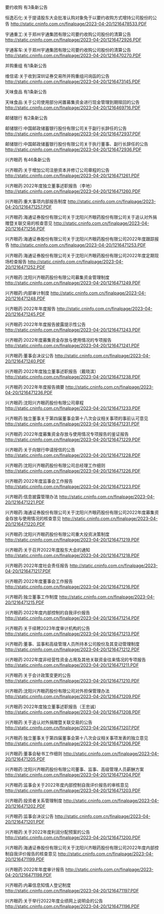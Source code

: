 要约收购 有3条新公告 

恒逸石化:关于提请股东大会批准认购对象免于以要约收购方式增持公司股份的公告 http://static.cninfo.com.cn/finalpage/2023-04-20/1216478533.PDF 

宇通重工:关于郑州宇通集团有限公司要约收购公司股份的清算公告 http://static.cninfo.com.cn/finalpage/2023-04-20/1216472926.PDF 

宇通客车:关于郑州宇通集团有限公司要约收购公司股份的清算公告 http://static.cninfo.com.cn/finalpage/2023-04-20/1216470270.PDF 

并购重组 有1条新公告 

维信诺:关于收到深圳证券交易所并购重组问询函的公告 http://static.cninfo.com.cn/finalpage/2023-04-20/1216473145.PDF 

天味食品 有1条新公告 

天味食品:关于公司使用部分闲置募集资金进行现金管理到期赎回的公告 http://static.cninfo.com.cn/finalpage/2023-04-20/1216469716.PDF 

邮储银行 有2条新公告 

邮储银行:中国邮政储蓄银行股份有限公司关于副行长辞任的公告 http://static.cninfo.com.cn/finalpage/2023-04-20/1216472937.PDF 

邮储银行:中国邮政储蓄银行股份有限公司关于执行董事、副行长辞任的公告 http://static.cninfo.com.cn/finalpage/2023-04-20/1216472936.PDF 

兴齐眼药 有46条新公告 

兴齐眼药:关于增加公司注册资本并修订公司章程的公告 http://static.cninfo.com.cn/finalpage/2023-04-20/1216471261.PDF 

兴齐眼药:2022年度独立董事述职报告（李地） http://static.cninfo.com.cn/finalpage/2023-04-20/1216471260.PDF 

兴齐眼药:重大事项内部报告制度 http://static.cninfo.com.cn/finalpage/2023-04-20/1216471257.PDF 

兴齐眼药:海通证券股份有限公司关于沈阳兴齐眼药股份有限公司关于追认对外捐赠暨关联交易的核查意见 http://static.cninfo.com.cn/finalpage/2023-04-20/1216471256.PDF 

兴齐眼药:海通证券股份有限公司关于沈阳兴齐眼药股份有限公司2022年度跟踪报告 http://static.cninfo.com.cn/finalpage/2023-04-20/1216471253.PDF 

兴齐眼药:海通证券股份有限公司关于沈阳兴齐眼药股份有限公司2022年度定期现场检查报告 http://static.cninfo.com.cn/finalpage/2023-04-20/1216471252.PDF 

兴齐眼药:沈阳兴齐眼药股份有限公司募集资金管理制度 http://static.cninfo.com.cn/finalpage/2023-04-20/1216471249.PDF 

兴齐眼药:内部审计制度 http://static.cninfo.com.cn/finalpage/2023-04-20/1216471248.PDF 

兴齐眼药:2022年年度报告 http://static.cninfo.com.cn/finalpage/2023-04-20/1216471245.PDF 

兴齐眼药:2022年年度报告披露提示性公告 http://static.cninfo.com.cn/finalpage/2023-04-20/1216471243.PDF 

兴齐眼药:2022年度募集资金存放与使用情况的专项报告 http://static.cninfo.com.cn/finalpage/2023-04-20/1216471241.PDF 

兴齐眼药:董事会决议公告 http://static.cninfo.com.cn/finalpage/2023-04-20/1216471240.PDF 

兴齐眼药:2022年度独立董事述职报告（戴晓滨） http://static.cninfo.com.cn/finalpage/2023-04-20/1216471238.PDF 

兴齐眼药:2022年年度报告摘要 http://static.cninfo.com.cn/finalpage/2023-04-20/1216471236.PDF 

兴齐眼药:沈阳兴齐眼药股份有限公司章程 http://static.cninfo.com.cn/finalpage/2023-04-20/1216471233.PDF 

兴齐眼药:独立董事关于第四届董事会第十八次会议相关事项的事前认可意见 http://static.cninfo.com.cn/finalpage/2023-04-20/1216471231.PDF 

兴齐眼药:2022年度募集资金存放与使用情况专项报告的鉴证报告 http://static.cninfo.com.cn/finalpage/2023-04-20/1216471229.PDF 

兴齐眼药:关于向银行申请授信的公告 http://static.cninfo.com.cn/finalpage/2023-04-20/1216471228.PDF 

兴齐眼药:沈阳兴齐眼药股份有限公司总经理工作细则 http://static.cninfo.com.cn/finalpage/2023-04-20/1216471226.PDF 

兴齐眼药:2022年度监事会工作报告 http://static.cninfo.com.cn/finalpage/2023-04-20/1216471223.PDF 

兴齐眼药:信息披露管理办法 http://static.cninfo.com.cn/finalpage/2023-04-20/1216471221.PDF 

兴齐眼药:海通证券股份有限公司关于沈阳兴齐眼药股份有限公司2022年度募集资金存放与使用情况的核查意见 http://static.cninfo.com.cn/finalpage/2023-04-20/1216471220.PDF 

兴齐眼药:沈阳兴齐眼药股份有限公司重大投资决策制度 http://static.cninfo.com.cn/finalpage/2023-04-20/1216471219.PDF 

兴齐眼药:关于召开2022年度股东大会的通知 http://static.cninfo.com.cn/finalpage/2023-04-20/1216471218.PDF 

兴齐眼药:2022年度社会责任报告 http://static.cninfo.com.cn/finalpage/2023-04-20/1216471217.PDF 

兴齐眼药:2022年度董事会工作报告 http://static.cninfo.com.cn/finalpage/2023-04-20/1216471216.PDF 

兴齐眼药:独立董事工作制度 http://static.cninfo.com.cn/finalpage/2023-04-20/1216471215.PDF 

兴齐眼药:2022年度内部控制的自我评价报告 http://static.cninfo.com.cn/finalpage/2023-04-20/1216471214.PDF 

兴齐眼药:关于续聘2023年度审计机构的公告 http://static.cninfo.com.cn/finalpage/2023-04-20/1216471213.PDF 

兴齐眼药:董事、监事和高级管理人员所持本公司股份及其变动管理制度 http://static.cninfo.com.cn/finalpage/2023-04-20/1216471212.PDF 

兴齐眼药:2022年度非经营性资金占用及其他关联资金往来情况的专项报告 http://static.cninfo.com.cn/finalpage/2023-04-20/1216471211.PDF 

兴齐眼药:关于会计政策变更的公告 http://static.cninfo.com.cn/finalpage/2023-04-20/1216471210.PDF 

兴齐眼药:沈阳兴齐眼药股份有限公司对外担保管理办法 http://static.cninfo.com.cn/finalpage/2023-04-20/1216471209.PDF 

兴齐眼药:2022年度独立董事述职报告（王忠诚） http://static.cninfo.com.cn/finalpage/2023-04-20/1216471208.PDF 

兴齐眼药:关于追认对外捐赠暨关联交易的公告 http://static.cninfo.com.cn/finalpage/2023-04-20/1216471207.PDF 

兴齐眼药:独立董事关于第四届董事会第十八次会议相关事项发表的独立意见 http://static.cninfo.com.cn/finalpage/2023-04-20/1216471206.PDF 

兴齐眼药:董事会秘书工作细则 http://static.cninfo.com.cn/finalpage/2023-04-20/1216471205.PDF 

兴齐眼药:沈阳兴齐眼药股份有限公司董事、监事、高级管理人员薪酬方案 http://static.cninfo.com.cn/finalpage/2023-04-20/1216471204.PDF 

兴齐眼药:监事会关于2022年度内部控制自我评价报告的审核意见 http://static.cninfo.com.cn/finalpage/2023-04-20/1216471203.PDF 

兴齐眼药:投资者关系管理制度 http://static.cninfo.com.cn/finalpage/2023-04-20/1216471202.PDF 

兴齐眼药:监事会决议公告 http://static.cninfo.com.cn/finalpage/2023-04-20/1216471201.PDF 

兴齐眼药:关于2022年度利润分配预案的公告 http://static.cninfo.com.cn/finalpage/2023-04-20/1216471200.PDF 

兴齐眼药:海通证券股份有限公司关于沈阳兴齐眼药股份有限公司2022年度内部控制自我评价报告的核查意见 http://static.cninfo.com.cn/finalpage/2023-04-20/1216471199.PDF 

兴齐眼药:2022年年度审计报告 http://static.cninfo.com.cn/finalpage/2023-04-20/1216471198.PDF 

兴齐眼药:内幕信息知情人登记制度 http://static.cninfo.com.cn/finalpage/2023-04-20/1216471197.PDF 

兴齐眼药:关于举行2022年度业绩网上说明会的公告 http://static.cninfo.com.cn/finalpage/2023-04-20/1216471196.PDF 

